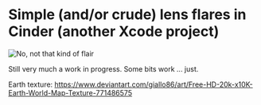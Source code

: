 # Simple (and/or crude) lens flares in Cinder (another Xcode project)

![No, not that kind of flair](https://memegenerator.net/img/instances/72699954/we-need-to-talk-about-your-flare.jpg)

Still very much a work in progress. Some bits work ... just. 
 
Earth texture: https://www.deviantart.com/giallo86/art/Free-HD-20k-x10K-Earth-World-Map-Texture-771486575
